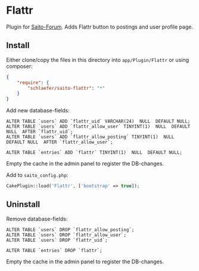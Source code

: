# Flattr #

Plugin for [Saito-Forum][saito]. Adds Flattr button to postings and user profile page.

[saito]: https://github.com/Schlaefer/Saito

## Install ##

Either clone/copy the files in this directory into `app/Plugin/Flattr` or using composer:

```json
{
    "require": {
        "schlaefer/saito-flattr": "*"
    }
}
```

Add new database-fields:

```mysql
ALTER TABLE `users` ADD `flattr_uid` VARCHAR(24)  NULL  DEFAULT NULL;
ALTER TABLE `users` ADD `flattr_allow_user` TINYINT(1)  NULL  DEFAULT NULL  AFTER `flattr_uid`;
ALTER TABLE `users` ADD `flattr_allow_posting` TINYINT(1)  NULL  DEFAULT NULL  AFTER `flattr_allow_user`;

ALTER TABLE `entries` ADD `flattr` TINYINT(1)  NULL  DEFAULT NULL;
```

Empty the cache in the admin panel to register the DB-changes.


Add to `saito_config.php`:

```php
CakePlugin::load('Flattr', ['bootstrap' => true]);
```

## Uninstall ##

Remove database-fields:

```mysql
ALTER TABLE `users` DROP `flattr_allow_posting`;
ALTER TABLE `users` DROP `flattr_allow_user`;
ALTER TABLE `users` DROP `flattr_uid`;

ALTER TABLE `entries` DROP `flattr`;
```

Empty the cache in the admin panel to register the DB-changes.
